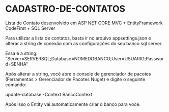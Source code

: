 # CADASTRO-DE-CONTATOS
Lista de Contato desenvolvido em ASP NET CORE MVC + EntityFramework CodeFirst + SQL Server

Para utilizar a lista de contatos, basta ir no arquivo appsettings.json e alterar a 
string de conexão com as configurações do seu banco sql server.

Essa é a string: "Server=SERVERSQL;Database=NOMEDOBANCO;User=USUARIO;Password=SENHA"

Após alterar a string, você abre o console de gerenciador de pacotes 
(Ferramentas >  Gerenciador de Pacotes Nuget) e digite o seguinte comando:

update-database -Context BancoContext

Após isso o Entity vai automaticamente criar o banco para voce.


